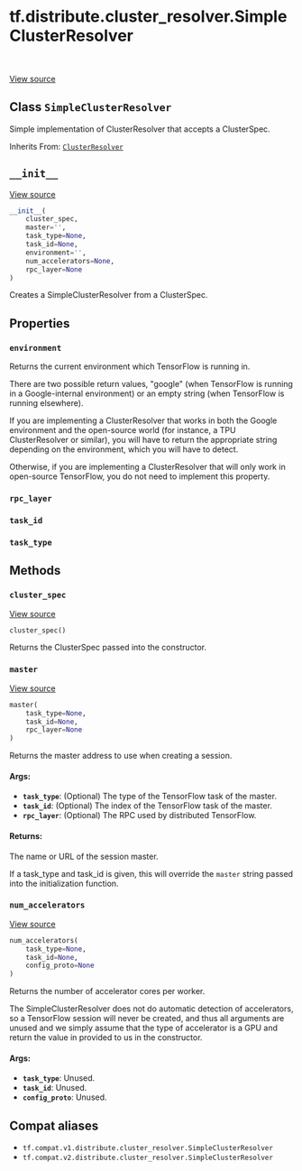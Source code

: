 <div itemscope itemtype="http://developers.google.com/ReferenceObject">
<meta itemprop="name" content="tf.distribute.cluster_resolver.SimpleClusterResolver" />
<meta itemprop="path" content="Stable" />
<meta itemprop="property" content="environment"/>
<meta itemprop="property" content="rpc_layer"/>
<meta itemprop="property" content="task_id"/>
<meta itemprop="property" content="task_type"/>
<meta itemprop="property" content="__init__"/>
<meta itemprop="property" content="cluster_spec"/>
<meta itemprop="property" content="master"/>
<meta itemprop="property" content="num_accelerators"/>
</div>

# tf.distribute.cluster_resolver.SimpleClusterResolver

<!-- Insert buttons and diff -->

<table class="tfo-notebook-buttons tfo-api" align="left">
</table>

<a target="_blank" href="/code/stable/tensorflow/python/distribute/cluster_resolver/cluster_resolver.py">View source</a>



## Class `SimpleClusterResolver`

Simple implementation of ClusterResolver that accepts a ClusterSpec.

Inherits From: [`ClusterResolver`](../../../tf/distribute/cluster_resolver/ClusterResolver.md)

<!-- Placeholder for "Used in" -->


<h2 id="__init__"><code>__init__</code></h2>

<a target="_blank" href="/code/stable/tensorflow/python/distribute/cluster_resolver/cluster_resolver.py">View source</a>

``` python
__init__(
    cluster_spec,
    master='',
    task_type=None,
    task_id=None,
    environment='',
    num_accelerators=None,
    rpc_layer=None
)
```

Creates a SimpleClusterResolver from a ClusterSpec.




## Properties

<h3 id="environment"><code>environment</code></h3>

Returns the current environment which TensorFlow is running in.

There are two possible return values, "google" (when TensorFlow is running
in a Google-internal environment) or an empty string (when TensorFlow is
running elsewhere).

If you are implementing a ClusterResolver that works in both the Google
environment and the open-source world (for instance, a TPU ClusterResolver
or similar), you will have to return the appropriate string depending on the
environment, which you will have to detect.

Otherwise, if you are implementing a ClusterResolver that will only work
in open-source TensorFlow, you do not need to implement this property.

<h3 id="rpc_layer"><code>rpc_layer</code></h3>




<h3 id="task_id"><code>task_id</code></h3>




<h3 id="task_type"><code>task_type</code></h3>






## Methods

<h3 id="cluster_spec"><code>cluster_spec</code></h3>

<a target="_blank" href="/code/stable/tensorflow/python/distribute/cluster_resolver/cluster_resolver.py">View source</a>

``` python
cluster_spec()
```

Returns the ClusterSpec passed into the constructor.


<h3 id="master"><code>master</code></h3>

<a target="_blank" href="/code/stable/tensorflow/python/distribute/cluster_resolver/cluster_resolver.py">View source</a>

``` python
master(
    task_type=None,
    task_id=None,
    rpc_layer=None
)
```

Returns the master address to use when creating a session.


#### Args:


* <b>`task_type`</b>: (Optional) The type of the TensorFlow task of the master.
* <b>`task_id`</b>: (Optional) The index of the TensorFlow task of the master.
* <b>`rpc_layer`</b>: (Optional) The RPC used by distributed TensorFlow.


#### Returns:

The name or URL of the session master.


If a task_type and task_id is given, this will override the `master`
string passed into the initialization function.

<h3 id="num_accelerators"><code>num_accelerators</code></h3>

<a target="_blank" href="/code/stable/tensorflow/python/distribute/cluster_resolver/cluster_resolver.py">View source</a>

``` python
num_accelerators(
    task_type=None,
    task_id=None,
    config_proto=None
)
```

Returns the number of accelerator cores per worker.

The SimpleClusterResolver does not do automatic detection of accelerators,
so a TensorFlow session will never be created, and thus all arguments are
unused and we simply assume that the type of accelerator is a GPU and return
the value in provided to us in the constructor.

#### Args:


* <b>`task_type`</b>: Unused.
* <b>`task_id`</b>: Unused.
* <b>`config_proto`</b>: Unused.





## Compat aliases

* `tf.compat.v1.distribute.cluster_resolver.SimpleClusterResolver`
* `tf.compat.v2.distribute.cluster_resolver.SimpleClusterResolver`

